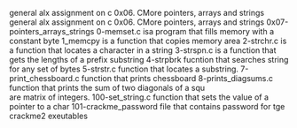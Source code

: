 general alx assignment on c 0x06. CMore pointers, arrays and strings
general alx assignment on c 0x06. CMore pointers, arrays and strings
0x07-pointers_arrays_strings
0-memset.c isa program that fills memory with a constant byte
1_memcpy  is a function that copies memory area
2-strchr.c is a function that locates a character in a string
3-strspn.c is a function that gets the lengths of a prefix substring
4-strpbrk  fucntion that searches  string for any set of bytes
5-strstr.c function that locates a substring.
7-print_chessboard.c function that prints chessboard
8-prints_diagsums.c function that prints the sum of two diagonals of a squ\
are matrix of integers.
100-set_string.c function that sets the value of a pointer to a char
101-crackme_password file that contains password for tge crackme2 exeutables